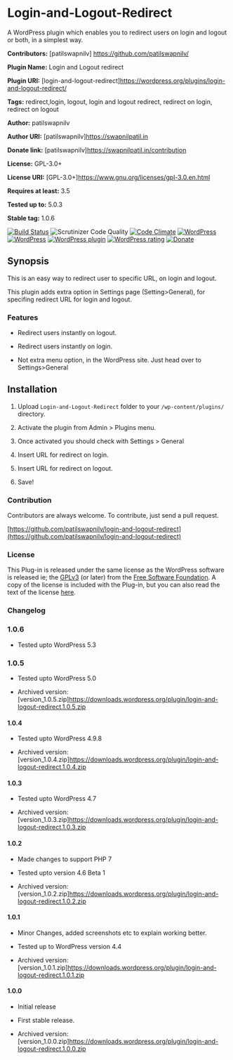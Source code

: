   

# Login-and-Logout-Redirect

  

A WordPress plugin which enables you to redirect users on login and logout or both, in a simplest way.

**Contributors:** [patilswapnilv] <https://github.com/patilswapnilv/>

**Plugin Name:** Login and Logout redirect

**Plugin URI:** [login-and-logout-redirect]https://wordpress.org/plugins/login-and-logout-redirect/

**Tags:** redirect,login, logout, login and logout redirect, redirect on login, redirect on logout

**Author:** patilswapnilv

**Author URI:** [patilswapnilv]<https://swapnilpatil.in>

**Donate link:** [patilswapnilv]<https://swapnilpatil.in/contribution>

**License:** GPL-3.0+

**License URI:** [GPL-3.0+]<https://www.gnu.org/licenses/gpl-3.0.en.html>

**Requires at least:** 3.5

**Tested up to:** 5.0.3

**Stable tag:** 1.0.6

[![Build Status](https://travis-ci.org/patilswapnilv/login-and-logout-redirect.svg)](https://travis-ci.org/patilswapnilv/login-and-logout-redirect) ![Scrutinizer Code Quality](https://scrutinizer-ci.com/g/patilswapnilv/login-and-logout-redirect/badges/quality-score.png?b=master) [![Code Climate](https://codeclimate.com/github/patilswapnilv/login-and-logout-redirect/badges/gpa.svg)](https://codeclimate.com/github/patilswapnilv/login-and-logout-redirect) [![WordPress](https://img.shields.io/wordpress/plugin/dt/login-and-logout-redirect.svg)]() [![WordPress](https://img.shields.io/wordpress/v/login-and-logout-redirect.svg)]() [![WordPress plugin](https://img.shields.io/wordpress/plugin/v/login-and-logout-redirect.svg)]() [![WordPress rating](https://img.shields.io/wordpress/plugin/r/login-and-logout-redirect.svg)]() [![Donate](https://img.shields.io/badge/Donate-PayPal-green.svg)](https://www.paypal.com/cgi-bin/webscr?cmd=_s-xclick&hosted_button_id=S2DYY5KZU42RW)

  

## Synopsis

This is an easy way to redirect user to specific URL, on login and logout.

This plugin adds extra option in Settings page (Setting>General), for specifing redirect URL for login and logout.

  

### Features

* Redirect users instantly on logout.

* Redirect users instantly on login.

* Not extra menu option, in the WordPress site. Just head over to Settings>General


## Installation

1. Upload `Login-and-Logout-Redirect` folder to your `/wp-content/plugins/` directory.

2. Activate the plugin from Admin > Plugins menu.

3. Once activated you should check with Settings > General

4. Insert URL for redirect on login.

5. Insert URL for redirect on logout.

6. Save!


### Contribution

Contributors are always welcome.
To contribute, just send a pull request.

[https://github.com/patilswapnilv/login-and-logout-redirect](https://github.com/patilswapnilv/login-and-logout-redirect)


### License

This Plug-in is released under the same license as the WordPress software is released ie; the [GPLv3](https://www.gnu.org/licenses/gpl-3.0.en.html) (or later) from the [Free Software Foundation](http://www.fsf.org/). A copy of the license is included with the Plug-in, but you can also read the text of the license [here](http://www.gnu.org/licenses/gpl-3.0.en.html).


### Changelog


### 1.0.6 

* Tested upto WordPress 5.3

### 1.0.5

* Tested upto WordPress 5.0

* Archived version: [version_1.0.5.zip]<https://downloads.wordpress.org/plugin/login-and-logout-redirect.1.0.5.zip>

#### 1.0.4

* Tested upto WordPress 4.9.8

* Archived version: [version_1.0.4.zip]<https://downloads.wordpress.org/plugin/login-and-logout-redirect.1.0.4.zip>

#### 1.0.3

* Tested upto WordPress 4.7

* Archived version: [version_1.0.3.zip]<https://downloads.wordpress.org/plugin/login-and-logout-redirect.1.0.3.zip>

#### 1.0.2

* Made changes to support PHP 7

* Tested upto version 4.6 Beta 1

* Archived version: [version_1.0.2.zip]<https://downloads.wordpress.org/plugin/login-and-logout-redirect.1.0.2.zip>

#### 1.0.1

* Minor Changes, added screenshots etc to explain working better.

* Tested up to WordPress version 4.4

* Archived version: [version_1.0.1.zip]<https://downloads.wordpress.org/plugin/login-and-logout-redirect.1.0.1.zip>

#### 1.0.0

* Initial release

* First stable release.

* Archived version: [version_1.0.0.zip]<https://downloads.wordpress.org/plugin/login-and-logout-redirect.1.0.0.zip>
